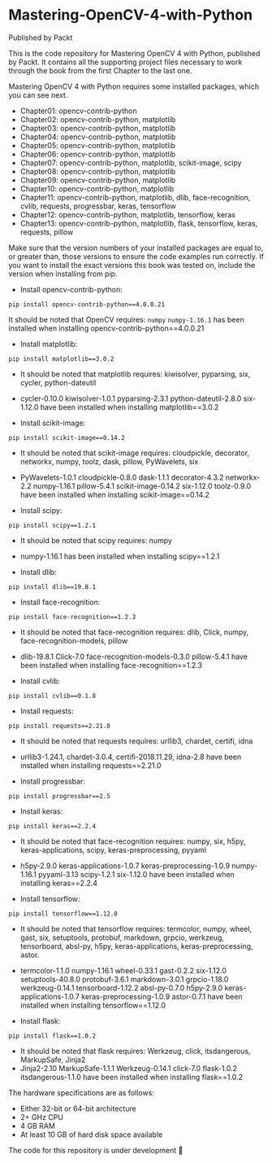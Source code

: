# Mastering-OpenCV-4-with-Python
Published by Packt

This is the code repository for Mastering OpenCV 4 with Python, published by Packt. It contains all the supporting project files necessary to work through the book from the first Chapter to the last one.

Mastering OpenCV 4 with Python requires some installed packages, which you can see next.

* Chapter01: opencv-contrib-python
* Chapter02: opencv-contrib-python, matplotlib
* Chapter03: opencv-contrib-python, matplotlib
* Chapter04: opencv-contrib-python, matplotlib
* Chapter05: opencv-contrib-python, matplotlib
* Chapter06: opencv-contrib-python, matplotlib
* Chapter07: opencv-contrib-python, matplotlib, scikit-image, scipy
* Chapter08: opencv-contrib-python, matplotlib
* Chapter09: opencv-contrib-python, matplotlib
* Chapter10: opencv-contrib-python, matplotlib
* Chapter11: opencv-contrib-python, matplotlib, dlib, face-recognition, cvlib, requests, progressbar, keras, tensorflow
* Chapter12: opencv-contrib-python, matplotlib, tensorflow, keras
* Chapter13: opencv-contrib-python, matplotlib, flask, tensorflow, keras, requests, pillow

Make sure that the version numbers of your installed packages are equal to, or greater than, those versions to ensure the code examples run correctly. If you want to install the exact versions this book was tested on, include the version when installing from pip.

* Install opencv-contrib-python:

```
pip install opencv-contrib-python==4.0.0.21
```
   It should be noted that OpenCV requires: ``numpy`` 
   ``numpy-1.16.1`` has been installed when installing opencv-contrib-python==4.0.0.21

 * Install matplotlib:
 
```
pip install matplotlib==3.0.2
```
* It should be noted that matplotlib requires: kiwisolver, pyparsing, six, cycler, python-dateutil
* cycler-0.10.0 kiwisolver-1.0.1  pyparsing-2.3.1 python-dateutil-2.8.0 six-1.12.0 have been installed when installing matplotlib==3.0.2

 * Install scikit-image:
```
pip install scikit-image==0.14.2
```
* It should be noted that scikit-image requires: cloudpickle, decorator, networkx, numpy, toolz, dask, pillow, PyWavelets, six
* PyWavelets-1.0.1 cloudpickle-0.8.0 dask-1.1.1 decorator-4.3.2 networkx-2.2 numpy-1.16.1 pillow-5.4.1 scikit-image-0.14.2 six-1.12.0 toolz-0.9.0 have been installed when installing scikit-image==0.14.2

 * Install scipy:
```
pip install scipy==1.2.1 
```
* It should be noted that scipy requires: numpy
* numpy-1.16.1 has been installed when installing scipy==1.2.1

 * Install dlib:
```
pip install dlib==19.8.1 
```

 * Install face-recognition:
```
pip install face-recognition==1.2.3
```
* It should be noted that face-recognition requires: dlib, Click, numpy, face-recognition-models, pillow
* dlib-19.8.1 Click-7.0 face-recognition-models-0.3.0 pillow-5.4.1 have been installed when installing face-recognition==1.2.3

 * Install cvlib:
```
pip install cvlib==0.1.8
```

 * Install requests:
```
pip install requests==2.21.0
```

* It should be noted that requests requires: urllib3, chardet, certifi, idna
* urllib3-1.24.1, chardet-3.0.4, certifi-2018.11.29, idna-2.8 have been installed when installing requests==2.21.0

 * Install progressbar:
```
pip install progressbar==2.5 
```

 * Install keras:
 
```
pip install keras==2.2.4
``` 
* It should be noted that face-recognition requires: numpy, six, h5py, keras-applications, scipy, keras-preprocessing, pyyaml
* h5py-2.9.0 keras-applications-1.0.7 keras-preprocessing-1.0.9 numpy-1.16.1 pyyaml-3.13 scipy-1.2.1 six-1.12.0 have been installed when installing keras==2.2.4

 * Install tensorflow:
 
```
pip install tensorflow==1.12.0 
```
* It should be noted that tensorflow requires: termcolor, numpy, wheel, gast, six, setuptools, protobuf, markdown, grpcio, werkzeug, tensorboard, absl-py, h5py, keras-applications, keras-preprocessing, astor.
* termcolor-1.1.0 numpy-1.16.1  wheel-0.33.1 gast-0.2.2 six-1.12.0 setuptools-40.8.0 protobuf-3.6.1 markdown-3.0.1 grpcio-1.18.0 werkzeug-0.14.1 tensorboard-1.12.2 absl-py-0.7.0 h5py-2.9.0 keras-applications-1.0.7 keras-preprocessing-1.0.9 astor-0.7.1 have been installed when installing tensorflow==1.12.0

 * Install flask:
```
pip install flask==1.0.2
```

* It should be noted that flask requires: Werkzeug, click, itsdangerous, MarkupSafe, Jinja2
* Jinja2-2.10 MarkupSafe-1.1.1 Werkzeug-0.14.1 click-7.0 flask-1.0.2 itsdangerous-1.1.0 have been installed when installing flask==1.0.2

The hardware specifications are as follows:

* Either 32-bit or 64-bit architecture
* 2+ GHz CPU
* 4 GB RAM
* At least 10 GB of hard disk space available

The code for this repository is under development :construction_worker:
